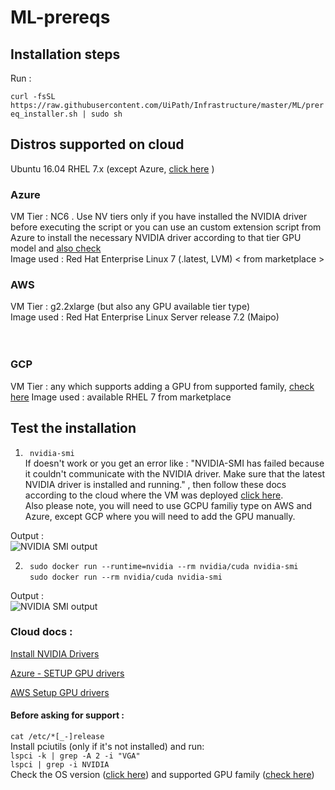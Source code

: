 # ML-prereqs
## Installation steps
Run :

```curl -fsSL https://raw.githubusercontent.com/UiPath/Infrastructure/master/ML/prereq_installer.sh | sudo sh ```

## Distros supported on cloud
Ubuntu 16.04
RHEL 7.x (except Azure,  [click here](###azure) )

### Azure            <br>
VM Tier : NC6 . Use NV tiers only if you have installed the NVIDIA driver before executing the script or you can use an custom extension script from Azure to install the necessary NVIDIA driver according to that tier GPU model and [also check](##cloud-docs)            <br>
Image used : Red Hat Enterprise Linux 7 (.latest, LVM)  < from marketplace >            <br>

### AWS            <br>
VM Tier : g2.2xlarge (but also any GPU available tier type)           <br>
Image used : Red Hat Enterprise Linux Server release 7.2 (Maipo)            <br>
         <br>            <br>

### GCP
VM Tier : any which supports adding a GPU from supported family, [check here](https://docs.uipath.com/activities/docs/deploying-a-local-machine-learning-model)
Image used : available RHEL 7 from marketplace             <br>


## Test the installation            <br>
1) ``` nvidia-smi```             <br>
If doesn't work or you get an error like : "NVIDIA-SMI has failed because it couldn't communicate with the NVIDIA driver. Make sure that the latest NVIDIA driver is installed and running." , then follow these docs according to the cloud where the VM was deployed [click here](##cloud-docs).<br>
Also please note, you will need to use GCPU familiy type on AWS and Azure, except GCP where you will need to add the GPU manually.            <br>

Output :            <br>
![NVIDIA SMI output](https://github.com/UiPath/Infrastructure/blob/master/ML/nvidia-smi.png)

2) ``` sudo docker run --runtime=nvidia --rm nvidia/cuda nvidia-smi```                <br>
``` sudo docker run --rm nvidia/cuda nvidia-smi```       <br>

Output :            <br>
![NVIDIA SMI output](https://github.com/UiPath/Infrastructure/blob/master/ML/nvidia-smi.png)



### Cloud docs :             <br>
[Install NVIDIA Drivers](https://docs.nvidia.com/deeplearning/sdk/cudnn-install/index.html#installdriver)    <br>

[Azure - SETUP GPU drivers](https://docs.microsoft.com/en-us/azure/virtual-machines/linux/n-series-driver-setup)      <br>


[AWS Setup GPU drivers](https://docs.aws.amazon.com/AWSEC2/latest/UserGuide/install-nvidia-driver.html)       <br>


#### Before asking for support :
```cat /etc/*[_-]release``` <br>
Install pciutils (only if it's not installed) and run:            <br>
```lspci -k | grep -A 2 -i "VGA"```            <br>
```lspci | grep -i NVIDIA```            <br>
Check the OS version ([click here](##distros-supported-on-cloud)) and supported GPU family ([check here](https://docs.uipath.com/activities/docs/deploying-a-local-machine-learning-model))